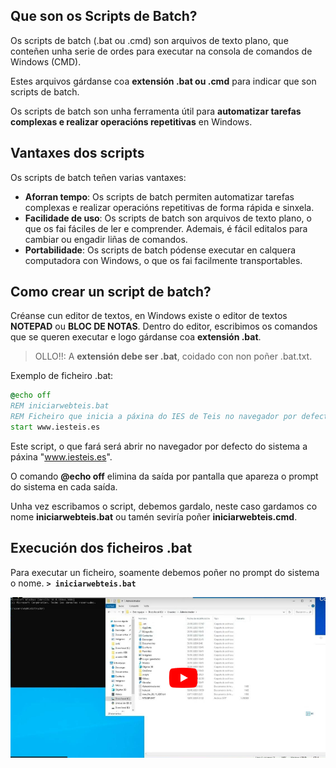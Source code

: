 ## Que son os Scripts de Batch?
Os scripts de batch (.bat ou .cmd) son arquivos de texto plano, que conteñen unha serie de ordes para executar na consola de comandos de Windows (CMD). 

Estes arquivos gárdanse coa **extensión .bat ou .cmd** para indicar que son scripts de batch. 

Os scripts de batch son unha ferramenta útil para **automatizar tarefas complexas e realizar operacións repetitivas** en Windows.

## Vantaxes dos scripts
Os scripts de batch teñen varias vantaxes:

+ **Aforran tempo**: Os scripts de batch permiten automatizar tarefas complexas e realizar operacións repetitivas de forma rápida e sinxela.
+ **Facilidade de uso**: Os scripts de batch son arquivos de texto plano, o que os fai fáciles de ler e comprender. Ademais, é fácil editalos para cambiar ou engadir liñas de comandos.
+ **Portabilidade**: Os scripts de batch pódense executar en calquera computadora con Windows, o que os fai facilmente transportables.
## Como crear un script de batch?
Créanse cun editor de textos, en Windows existe o editor de textos **NOTEPAD** ou **BLOC DE NOTAS**.
Dentro do editor, escribimos os comandos que se queren executar e logo gárdanse coa **extensión .bat**.

> OLLO!!: A **extensión debe ser .bat**, coidado con non poñer .bat.txt.

Exemplo de ficheiro .bat:

```bat
@echo off
REM iniciarwebteis.bat
REM Ficheiro que inicia a páxina do IES de Teis no navegador por defecto
start www.iesteis.es
```
Este script, o que fará será abrir no navegador por defecto do sistema a páxina "www.iesteis.es".

O comando **@echo off** elimina da saída por pantalla que apareza o prompt do sistema en cada saída.

Unha vez escribamos o script, debemos gardalo, neste caso gardamos co nome **iniciarwebteis.bat** ou tamén seviría poñer **iniciarwebteis.cmd**.

## Execución dos ficheiros .bat
Para executar un ficheiro, soamente debemos poñer no prompt do sistema o nome.
**`> iniciarwebteis.bat`**

[![Imaxen do script](imagenes/01-batch.png)](https://youtu.be/i1MR2cTVSlY?si=6DYNuAHjtG2dFBJd)

